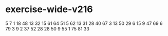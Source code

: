 # exercise-wide-v216
5
7
1
18
48
13
32
15
61
64
51
5
62
13
31
28
40
67
3
13
50
29
6
15
9
47
69
6
79
3
9
2
37
52
28
28
50
9
55
1
75
81
33
